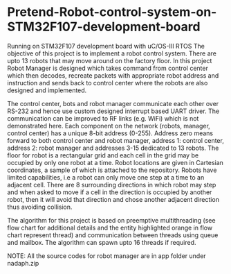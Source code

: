# Pretend-Robot-control-system-on-STM32F107-development-board
Running on STM32F107 development board with uC/OS-III RTOS 
The objective of this project is to implement a robot control system. There are upto 13 robots that may move around on the factory floor. In this project Robot Manager is designed which takes command from control center which then decodes, recreate packets with appropriate robot address and instruction and sends back to control center where the robots are also designed and implemented. 

The control center, bots and robot manager communicate each other over RS-232 and hence use custom designed interrupt based UART driver. The communication can be improved to RF links (e.g. WiFi) which is not demonstrated here. Each component on the network (robots, manager, control center) has a unique 8-bit address (0-255). Address zero means forward to both control center and robot manager, address 1: control center, address 2: robot manager and addresses 3-15 dedicated to 13 robots. The floor for robot is a rectangular grid and each cell in the grid may be occupied by only one robot at a time. Robot locations are given in Cartesian coordinates, a sample of which is attached to the repository. Robots have limited capabilities, i.e a robot can only move one step at a time to an adjacent cell. There are 8 surrounding directions in which robot may step and when asked to move if a cell in the direction is occupied by another robot, then it will avoid that direction and chose another adjacent direction thus avoiding collision.

The algorithm for this project is based on preemptive multithreading (see flow chart for additional details and the entity highlighted orange in flow chart represent thread) and communication between threads using queue and mailbox. The algorithm can spawn upto 16 threads if required.

NOTE: All the source codes for robot manager are in app folder under nadaph.zip

